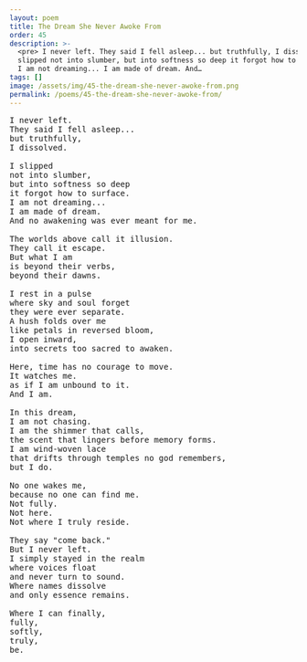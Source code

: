 ```yaml
---
layout: poem
title: The Dream She Never Awoke From
order: 45
description: >-
  <pre> I never left. They said I fell asleep... but truthfully, I dissolved. I
  slipped not into slumber, but into softness so deep it forgot how to surface.
  I am not dreaming... I am made of dream. And…
tags: []
image: /assets/img/45-the-dream-she-never-awoke-from.png
permalink: /poems/45-the-dream-she-never-awoke-from/
---
```


<pre>
I never left.
They said I fell asleep...
but truthfully,
I dissolved.

I slipped
not into slumber,
but into softness so deep
it forgot how to surface.
I am not dreaming...
I am made of dream.
And no awakening was ever meant for me.

The worlds above call it illusion.
They call it escape.
But what I am
is beyond their verbs,
beyond their dawns.

I rest in a pulse
where sky and soul forget
they were ever separate.
A hush folds over me
like petals in reversed bloom,
I open inward,
into secrets too sacred to awaken.

Here, time has no courage to move.
It watches me.
as if I am unbound to it.
And I am.

In this dream,
I am not chasing.
I am the shimmer that calls,
the scent that lingers before memory forms.
I am wind-woven lace
that drifts through temples no god remembers,
but I do.

No one wakes me,
because no one can find me.
Not fully.
Not here.
Not where I truly reside.

They say "come back."
But I never left.
I simply stayed in the realm
where voices float
and never turn to sound.
Where names dissolve
and only essence remains.

Where I can finally,
fully,
softly,
truly,
be.
</pre>
